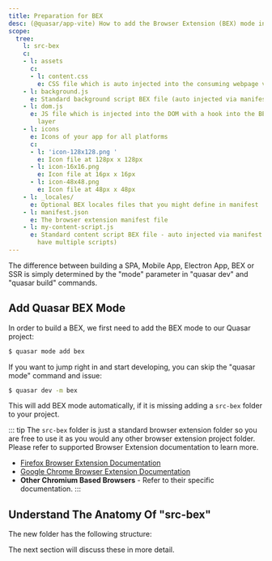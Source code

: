 ```yaml
---
title: Preparation for BEX
desc: (@quasar/app-vite) How to add the Browser Extension (BEX) mode into a Quasar app.
scope:
  tree:
    l: src-bex
    c:
    - l: assets
      c:
      - l: content.css
        e: CSS file which is auto injected into the consuming webpage via the manifest.json
    - l: background.js
      e: Standard background script BEX file (auto injected via manifest.json)
    - l: dom.js
      e: JS file which is injected into the DOM with a hook into the BEX communication
        layer
    - l: icons
      e: Icons of your app for all platforms
      c:
      - l: 'icon-128x128.png '
        e: Icon file at 128px x 128px
      - l: icon-16x16.png
        e: Icon file at 16px x 16px
      - l: icon-48x48.png
        e: Icon file at 48px x 48px
    - l: _locales/
      e: Optional BEX locales files that you might define in manifest
    - l: manifest.json
      e: The browser extension manifest file
    - l: my-content-script.js
      e: Standard content script BEX file - auto injected via manifest.json (you can
        have multiple scripts)
---
```


The difference between building a SPA, Mobile App, Electron App, BEX or SSR is simply determined by the "mode" parameter in "quasar dev" and "quasar build" commands.

## Add Quasar BEX Mode
In order to build a BEX, we first need to add the BEX mode to our Quasar project:

```bash
$ quasar mode add bex
```

If you want to jump right in and start developing, you can skip the "quasar mode" command and issue:

```bash
$ quasar dev -m bex
```

This will add BEX mode automatically, if it is missing adding a `src-bex` folder to your project.

::: tip
The `src-bex` folder is just a standard browser extension folder so you are free to use it as you would any other browser extension project folder. Please refer to supported Browser Extension documentation to learn more.

* [Firefox Browser Extension Documentation](https://developer.mozilla.org/en-US/docs/Mozilla/Add-ons/WebExtensions)
* [Google Chrome Browser Extension Documentation](https://developer.chrome.com/extensions)
* **Other Chromium Based Browsers** - Refer to their specific documentation.
:::

## Understand The Anatomy Of "src-bex"

The new folder has the following structure:

<DocTree :def="scope.tree" />

The next section will discuss these in more detail.
